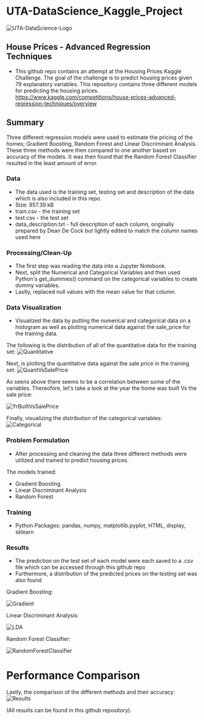 # UTA-DataScience_Kaggle_Project

![UTA-DataScience-Logo](https://user-images.githubusercontent.com/98187543/207532661-e3253b61-25d9-4a0c-922c-aa2910b53f58.png)

## House Prices - Advanced Regression Techniques

* This github repo contains an attempt at the Housing Prices Kaggle Challenge. The goal of the challenge is to predict housing prices given 79 explanatory variables. This repository contains three different models for predicting the housing prices. https://www.kaggle.com/competitions/house-prices-advanced-regression-techniques/overview

## Summary

Three different regression models were used to estimate the pricing of the homes; Gradient Boosting, Random Forest and Linear Discriminant Analysis. These three methods were then compared to one another based on accuracy of the models. It was then found that the Random Forest Classifier resulted in the least amount of error.

### Data
* The data used is the training set, testing set and description of the data which is also included in this repo.
* Size: 957.39 kB
* train.csv - the training set
* test.csv - the test set
* data_description.txt - full description of each column, originally prepared by Dean De Cock but lightly edited to match the column names used here

### Processing/Clean-Up
* The first step was reading the data into a Jupyter Notebook.
* Next, split the Numerical and Categorical Variables and then used Python's get_dummies() command on the categorical variables to create dummy variables.
* Lastly, replaced null values with the mean value for that column.

### Data Visualization
* Visualized the data by putting the numerical and categorical data on a histogram as well as plotting numerical data against the sale_price for the training data.

The following is the distribution of all of the quantitative data for the training set:
![Quantitative](https://user-images.githubusercontent.com/98187543/207727309-bbf234bb-f345-4c07-a00d-3ae32c440f51.jpg)

Next, is plotting the quantitative data against the sale price in the training set:
![QuantVsSalePrice](https://user-images.githubusercontent.com/98187543/207727447-3b1e9ea4-156a-4bf9-b0eb-2b42aaa4a487.jpg)

As seens above there seems to be a correlation between some of the variables. Thereofore, let's take a look at the year the home was built Vs the sale price:

![YrBuiltVsSalePrice](https://user-images.githubusercontent.com/98187543/207727610-02c578a6-9419-4ecb-bda1-82a165984d9e.jpg)

Finally, visualizing the distribution of the categorical variables:
![Categorical](https://user-images.githubusercontent.com/98187543/207728252-7d2a4742-56b4-491c-b11e-b2a592556674.jpg)

### Problem Formulation
* After processing and cleaning the data three different methods were utilized and trained to predict housing prices.

The models trained:
* Gradient Boosting
* Linear Discriminant Analysis
* Random Forest

### Training
* Python Packages: pandas, numpy, matplotlib.pyplot, HTML, display, sklearn

### Results
* The prediction on the test set of each model were each saved to a .csv file which can be accessed through this github repo
* Furthermore, a distribution of the predicted prices on the testing set was also found

Gradient Boosting:

![Gradient](https://user-images.githubusercontent.com/98187543/207729738-aaf1d9a5-9e54-4211-af82-340328b9041b.jpg)

Linear Discriminant Analysis:

![LDA](https://user-images.githubusercontent.com/98187543/207729830-8b6199e8-6b0d-475e-8989-967aab416768.jpg)

Random Forest Classifier:

![RandomForestClassifier](https://user-images.githubusercontent.com/98187543/207729933-c2a4968c-86db-40b9-a133-4bc981023431.jpg)

# Performance Comparison
Lastly, the comparison of the different methods and their accuracy:
![Results](https://user-images.githubusercontent.com/98187543/207730359-1c2d87f3-7987-46cf-a77d-909fee70ebca.png)


(All results can be found in this github repository).
